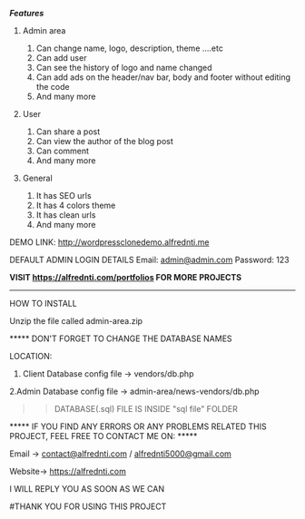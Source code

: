 ***Features***
1. Admin area
    1. Can change name, logo, description, theme ....etc
    2. Can add user
    3. Can see the history of logo and name changed
    4. Can add ads on the header/nav bar, body and footer without editing the code
    5. And many more

2. User
    1. Can share a post
    2. Can view the author of the blog post
    3. Can comment
    4. And many more

3. General
    1. It has SEO urls
    2. It has 4 colors theme
    3. It has clean urls
    4. And many more


DEMO LINK: 
http://wordpressclonedemo.alfrednti.me

DEFAULT ADMIN LOGIN DETAILS
Email: admin@admin.com
Password: 123

****VISIT https://alfrednti.com/portfolios FOR MORE PROJECTS****

---------------------------------------------------------------------


HOW TO INSTALL

Unzip the file called admin-area.zip

***** DON'T FORGET TO CHANGE THE DATABASE NAMES

LOCATION:
1. Client Database config file
-> vendors/db.php

2.Admin Database config file
-> admin-area/news-vendors/db.php
			

>>DATABASE(.sql) FILE IS INSIDE "sql file" FOLDER


***** IF YOU FIND ANY ERRORS OR ANY PROBLEMS RELATED THIS PROJECT, FEEL FREE TO CONTACT ME ON: *****  

Email -> contact@alfrednti.com / alfrednti5000@gmail.com

Website-> https://alfrednti.com

I WILL REPLY YOU AS SOON AS WE CAN


#THANK YOU FOR USING THIS PROJECT




 
